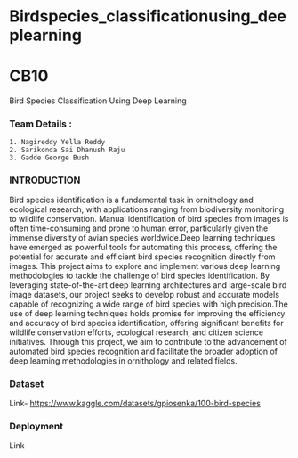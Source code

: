 # Birdspecies_classificationusing_deeplearning

# CB10

Bird Species Classification Using Deep Learning


### Team Details :
    1. Nagireddy Yella Reddy
    2. Sarikonda Sai Dhanush Raju
    3. Gadde George Bush
### INTRODUCTION
Bird species identification is a fundamental task in ornithology and ecological research, with applications ranging from biodiversity monitoring to wildlife conservation. Manual identification of bird species from images is often time-consuming and prone to human error, particularly given the immense diversity of avian species worldwide.Deep learning techniques have emerged as powerful tools for automating this process, offering the potential for accurate and efficient bird species recognition directly from images. This project aims to explore and implement various deep learning methodologies to tackle the challenge of bird species identification.
By leveraging state-of-the-art deep learning architectures and large-scale bird image datasets, our project seeks to develop robust and accurate models capable of recognizing a wide range of bird species with high precision.The use of deep learning techniques holds promise for improving the efficiency and accuracy of bird species identification, offering significant benefits for wildlife conservation efforts, ecological research, and citizen science initiatives. Through this project, we aim to contribute to the advancement of automated bird species recognition and facilitate the broader adoption of deep learning methodologies in ornithology and related fields.
### Dataset
Link- https://www.kaggle.com/datasets/gpiosenka/100-bird-species
### Deployment
Link- 
